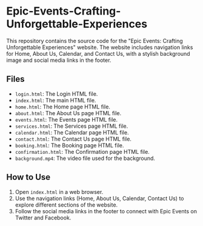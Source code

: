 # Epic-Events-Crafting-Unforgettable-Experiences

This repository contains the source code for the "Epic Events: Crafting Unforgettable Experiences" website. The website includes navigation links for Home, About Us, Calendar, and Contact Us, with a stylish background image and social media links in the footer.

## Files

- `login.html`: The Login HTML file.
- `index.html`: The main HTML file.
- `home.html`: The Home page HTML file.
- `about.html`: The About Us page HTML file.
- `events.html`: The Events page HTML file.
- `services.html`: The Services page HTML file.
- `calendar.html`: The Calendar page HTML file.
- `contact.html`: The Contact Us page HTML file.
- `booking.html`: The Booking page HTML file.
- `confirmation.html`: The Confirmation page HTML file.
- `background.mp4`: The video file used for the background.

## How to Use

1. Open `index.html` in a web browser.
2. Use the navigation links (Home, About Us, Calendar, Contact Us) to explore different sections of the website.
3. Follow the social media links in the footer to connect with Epic Events on Twitter and Facebook.
